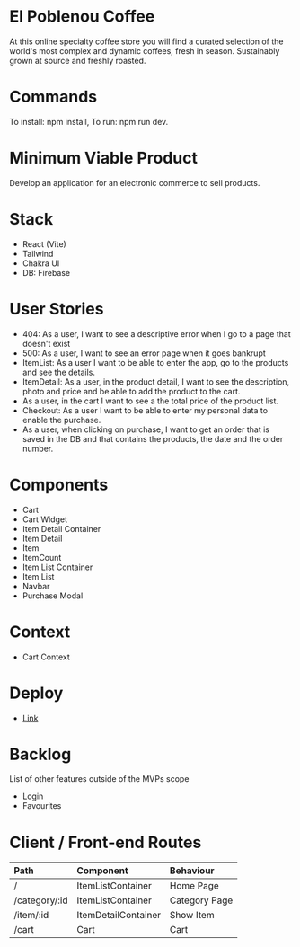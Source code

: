 
# El Poblenou Coffee

At this online specialty coffee store you will find a curated selection of the world's most complex and dynamic coffees, fresh in season.
Sustainably grown at source and freshly roasted.

# Commands

To install: npm install, To run: npm run dev.

# Minimum Viable Product

Develop an application for an electronic commerce to sell products.

# Stack

- React (Vite)
- Tailwind
- Chakra UI
- DB: Firebase

# User Stories

- 404: As a user, I want to see a descriptive error when I go to a page that doesn't exist
- 500: As a user, I want to see an error page when it goes bankrupt
- ItemList: As a user I want to be able to enter the app, go to the products and see the details.
- ItemDetail: As a user, in the product detail, I want to see the description, photo and price and be able to add the product to the cart.
- As a user, in the cart I want to see a the total price of the product list.
- Checkout: As a user I want to be able to enter my personal data to enable the purchase.
- As a user, when clicking on purchase, I want to get an order that is saved in the DB and that contains the products, the date and the order number.

# Components

- Cart
- Cart Widget
- Item Detail Container
- Item Detail
- Item
- ItemCount
- Item List Container
- Item List
- Navbar
- Purchase Modal

# Context

- Cart Context

# Deploy

- [Link](https://speciality-coffee-9duvfd44t-mmazzariello.vercel.app/)

# Backlog
List of other features outside of the MVPs scope

- Login
- Favourites









# Client / Front-end Routes

| Path         | Component        | Behaviour                  |
| :-----       | :-------         | :------------------------- |
| /            | ItemListContainer| Home Page                  |
| /category/:id| ItemListContainer| Category Page              |
| /item/:id | ItemDetailContainer| Show Item                  |
| /cart       | Cart              | Cart                       |